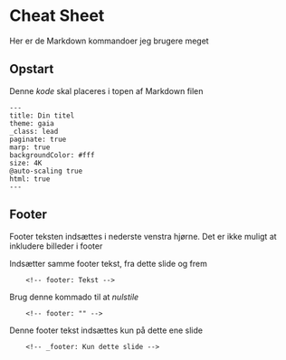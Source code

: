 # Cheat Sheet
Her er de Markdown kommandoer jeg brugere meget

## Opstart
Denne *kode* skal placeres i topen af Markdown filen

    ---
    title: Din titel
    theme: gaia
    _class: lead
    paginate: true
    marp: true
    backgroundColor: #fff
    size: 4K
    @auto-scaling true
    html: true
    ---

## Footer
Footer teksten indsættes i nederste venstra hjørne. Det er ikke muligt at inkludere billeder i footer

Indsætter samme footer tekst, fra dette slide og frem

        <!-- footer: Tekst -->

Brug denne kommado til at *nulstile*

        <!-- footer: "" -->

Denne footer tekst indsættes kun på dette ene slide

        <!-- _footer: Kun dette slide -->
